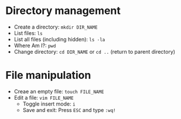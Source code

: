 # Directory management

- Create a directory: `mkdir DIR_NAME`
- List files: `ls`
- List all files (including hidden): `ls -la`
- Where Am I?: `pwd`
- Change directory: `cd DIR_NAME` or `cd ..` (return to parent directory)

# File manipulation

- Creae an empty file: `touch FILE_NAME`
- Edit a file: `vim FILE_NAME`
    - Toggle insert mode: `i`
    - Save and exit: Press `ESC` and type `:wq!`

